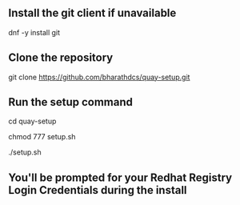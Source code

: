 ## Install the git client if unavailable 

dnf -y install git

## Clone the repository 

git clone https://github.com/bharathdcs/quay-setup.git

## Run the setup command

cd quay-setup

chmod 777 setup.sh

./setup.sh

## You'll be prompted for your Redhat Registry Login Credentials during the install